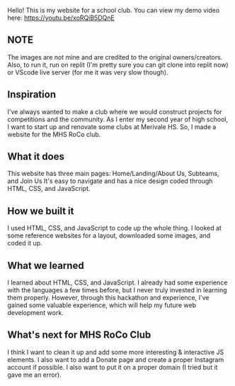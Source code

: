 Hello! This is my website for a school club. You can view my demo video here: https://youtu.be/xoRQiB5DQnE

## NOTE
The images are not mine and are credited to the original owners/creators.
Also, to run it, run on replit (I'm pretty sure you can git clone into replit now) or VScode live server (for me it was very slow though). 

## Inspiration
I've always wanted to make a club where we would construct projects for competitions and the community. As I enter my second year of high school, I want to start up and renovate some clubs at Merivale HS. So, I made a website for the MHS RoCo club. 

## What it does
This website has three main pages: Home/Landing/About Us, Subteams, and Join Us
It's easy to navigate and has a nice design coded through HTML, CSS, and JavaScript.

## How we built it
I used HTML, CSS, and JavaScript to code up the whole thing. I looked at some reference websites for a layout, downloaded some images, and coded it up.

## What we learned
I learned about HTML, CSS, and JavaScript. I already had some experience with the languages a few times before, but I never truly invested in learning them properly. However, through this hackathon and experience, I've gained some valuable experience, which will help my future web development work.

## What's next for MHS RoCo Club
I think I want to clean it up and add some more interesting & interactive JS elements. I also want to add a Donate page and create a proper Instagram account if possible. I also want to put it on a proper domain (I tried but it gave me an error).


